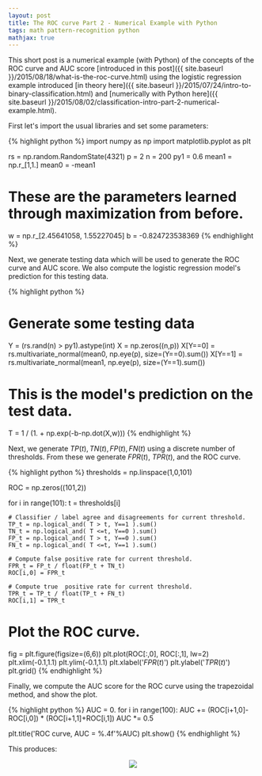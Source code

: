 ```yaml
---
layout: post
title: The ROC curve Part 2 - Numerical Example with Python
tags: math pattern-recognition python
mathjax: true
---
```


This short post is a numerical example (with Python) of the concepts of the ROC curve and AUC score [introduced in this post]({{ site.baseurl }}/2015/08/18/what-is-the-roc-curve.html) using the logistic regression example introduced [in theory here]({{ site.baseurl }}/2015/07/24/intro-to-binary-classification.html) and [numerically with Python here]({{ site.baseurl }}/2015/08/02/classification-intro-part-2-numerical-example.html).

First let's import the usual libraries and set some parameters:

{% highlight python %}
import numpy as np
import matplotlib.pyplot as plt

rs = np.random.RandomState(4321)
p = 2
n = 200
py1 = 0.6
mean1 = np.r_[1,1.]
mean0 = -mean1

# These are the parameters learned through maximization from before.
w = np.r_[2.45641058, 1.55227045]
b = -0.824723538369
{% endhighlight %}

Next, we generate testing data which will be used to generate the ROC curve and AUC score. We also compute the logistic regression model's prediction for this testing data.

{% highlight python %}
# Generate some testing data
Y = (rs.rand(n) > py1).astype(int)
X = np.zeros((n,p))
X[Y==0] = rs.multivariate_normal(mean0, np.eye(p), size=(Y==0).sum())
X[Y==1] = rs.multivariate_normal(mean1, np.eye(p), size=(Y==1).sum())

# This is the model's prediction on the test data.
T = 1 / (1. + np.exp(-b-np.dot(X,w)))
{% endhighlight %}

Next, we generate $TP(t), TN(t), FP(t), FN(t)$ using a discrete number of thresholds. From these we generate $FPR(t)$, $TPR(t)$, and the ROC curve.

{% highlight python %}
thresholds = np.linspace(1,0,101)

ROC = np.zeros((101,2))

for i in range(101):
    t = thresholds[i]

    # Classifier / label agree and disagreements for current threshold.
    TP_t = np.logical_and( T > t, Y==1 ).sum()
    TN_t = np.logical_and( T <=t, Y==0 ).sum()
    FP_t = np.logical_and( T > t, Y==0 ).sum()
    FN_t = np.logical_and( T <=t, Y==1 ).sum()

    # Compute false positive rate for current threshold.
    FPR_t = FP_t / float(FP_t + TN_t)
    ROC[i,0] = FPR_t

    # Compute true  positive rate for current threshold.
    TPR_t = TP_t / float(TP_t + FN_t)
    ROC[i,1] = TPR_t

# Plot the ROC curve.
fig = plt.figure(figsize=(6,6))
plt.plot(ROC[:,0], ROC[:,1], lw=2)
plt.xlim(-0.1,1.1)
plt.ylim(-0.1,1.1)
plt.xlabel('$FPR(t)$')
plt.ylabel('$TPR(t)$')
plt.grid()
{% endhighlight %}

Finally, we compute the AUC score for the ROC curve using the trapezoidal method, and show the plot.

{% highlight python %}
AUC = 0.
for i in range(100):
    AUC += (ROC[i+1,0]-ROC[i,0]) * (ROC[i+1,1]+ROC[i,1])
AUC *= 0.5

plt.title('ROC curve, AUC = %.4f'%AUC)
plt.show()
{% endhighlight %}

This produces:

<div style="text-align:center"><img src="{{ site.baseurl }}/images/roc-3.png"></div>
